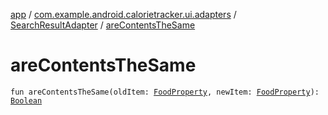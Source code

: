 [app](../../index.md) / [com.example.android.calorietracker.ui.adapters](../index.md) / [SearchResultAdapter](index.md) / [areContentsTheSame](./are-contents-the-same.md)

# areContentsTheSame

`fun areContentsTheSame(oldItem: `[`FoodProperty`](../../com.example.android.calorietracker.data.network.dto/-food-property/index.md)`, newItem: `[`FoodProperty`](../../com.example.android.calorietracker.data.network.dto/-food-property/index.md)`): `[`Boolean`](https://kotlinlang.org/api/latest/jvm/stdlib/kotlin/-boolean/index.html)